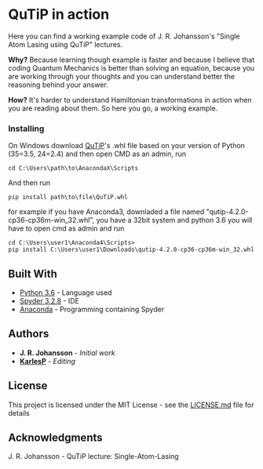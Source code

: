 # QuTiP in action
Here you can find a working example code of J. R. Johansson's "Single Atom Lasing using QuTiP" lectures.

**Why?**
Because learning though example is faster and because I believe that coding Quantum Mechanics is better than solving an equation, because you are working through your thoughts and you can understand better the reasoning behind your answer.

**How?**
It's harder to understand Hamiltonian transformations in action when you are reading about them. So here you go, a working example.

### Installing

On Windows download [QuTiP](https://www.lfd.uci.edu/~gohlke/pythonlibs/#qutip)'s .whl file based on your version of Python (35=3.5, 24=2.4)
and then open CMD as an admin, run
```
cd C:\Users\path\to\AnacondaX\Scripts
```

And then run

```
pip install path\to\file\QuTiP.whl
```
for example if you have Anaconda3, downladed a file named "qutip-4.2.0-cp36-cp36m-win_32.whl", you have a 32bit system and python 3.6 you will have to open cmd as admin and run
```
cd C:\Users\user1\Anaconda4\Scripts>
pip install C:\Users\user1\Downloads\qutip-4.2.0-cp36-cp36m-win_32.whl

```

## Built With

* [Python 3.6](https://www.python.org) - Language used
* [Spyder 3.2.8](https://pythonhosted.org/spyder/) - IDE 
* [Anaconda](https://anaconda.org/) - Programming containing Spyder

## Authors

* **J. R. Johansson** - *Initial work* 
* **[KarlesP](https://github.com/PurpleBooth)** - *Editing*

## License

This project is licensed under the MIT License - see the [LICENSE.md](LICENSE.md) file for details

## Acknowledgments

J. R. Johansson - QuTiP lecture: Single-Atom-Lasing
